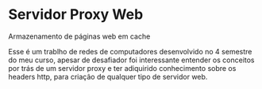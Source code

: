 # Servidor Proxy Web
Armazenamento de páginas web em cache

Esse é um trablho de redes de computadores desenvolvido no 4 semestre do meu curso, apesar de desafiador foi interessante entender os conceitos por trás de um servidor proxy e ter adiquirido conhecimento sobre os headers http, para criação de qualquer tipo de servidor web.
